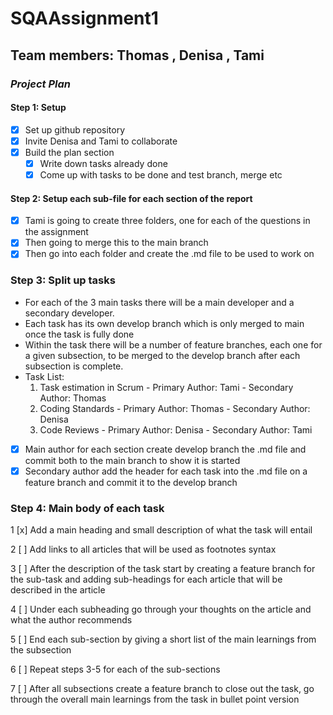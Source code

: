 # SQAAssignment1
## **Team members: Thomas , Denisa , Tami**
### *Project Plan*

#### Step 1: Setup
- [x] Set up github repository
- [x] Invite Denisa and Tami to collaborate
- [x] Build the plan section
    - [x] Write down tasks already done
    - [x] Come up with tasks to be done and test branch, merge etc

#### Step 2: Setup each sub-file for each section of the report
- [x] Tami is going to create three folders, one for each of the questions in the assignment
- [x] Then going to merge this to the main branch
- [x] Then go into each folder and create the .md file to be used to work on

### Step 3: Split up tasks
- For each of the 3 main tasks there will be a main developer and a secondary developer.
- Each task has its own develop branch which is only merged to main once the task is fully done
- Within the task there will be a number of feature branches, each one for a given subsection, to be merged to the develop branch after each          subsection is complete.
- Task List: 
    1. Task estimation in Scrum - Primary Author: Tami - Secondary Author: Thomas
    2. Coding Standards - Primary Author: Thomas - Secondary Author: Denisa
    3. Code Reviews - Primary Author: Denisa - Secondary Author: Tami
- [x] Main author for each section create develop branch the .md file and commit both to the main branch to show it is started
- [x] Secondary author add the header for each task into the .md file on a feature branch and commit it to the develop branch

### Step 4: Main body of each task
1 [x] Add a main heading and small description of what the task will entail

2 [ ] Add links to all articles that will be used as footnotes syntax

3 [ ] After the description of the task start by creating a feature branch for the sub-task and adding sub-headings for each article that will be described in the article

4 [ ] Under each subheading go through your thoughts on the article and what the author recommends

5 [ ] End each sub-section by giving a short list of the main learnings from the subsection

6 [ ] Repeat steps 3-5 for each of the sub-sections

7 [ ] After all subsections create a feature branch to close out the task, go through the overall main learnings from the task in bullet point version
    